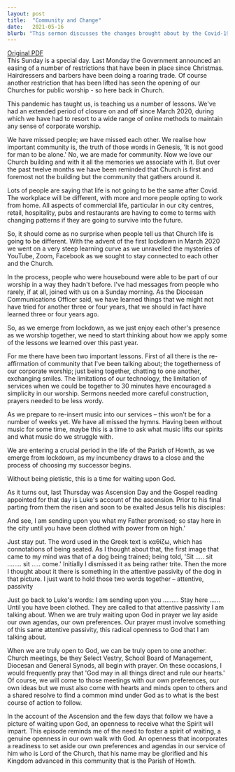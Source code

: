 ```yaml
---
layout: post
title:  "Community and Change"
date:   2021-05-16
blurb: "This sermon discusses the changes brought about by the Covid-19 pandemic, emphasizing the importance of community and adaptability. It highlights the lessons learned from the pandemic and the need to apply them as we move forward. The sermon also stresses the importance of waiting upon God and being open to His guidance."
---
```

[Original PDF](/assets/pdf/7ofeaster2021.pdf)    
This Sunday is a special day. Last Monday the Government announced an easing of a number of restrictions that have been in place since Christmas. Hairdressers and barbers have been doing a roaring trade. Of course another restriction that has been lifted has seen the opening of our Churches for public worship - so here back in Church.

This pandemic has taught us, is teaching us a number of lessons. We've had an extended period of closure on and off since March 2020, during which we have had to resort to a wide range of online methods to maintain any sense of corporate worship.

We have missed people; we have missed each other. We realise how important community is, the truth of those words in Genesis, 'It is not good for man to be alone.' No, we are made for community. Now we love our Church building and with it all the memories we associate with it. But over the past twelve months we have been reminded that Church is first and foremost not the building but the community that gathers around it.

Lots of people are saying that life is not going to be the same after Covid. The workplace will be different, with more and more people opting to work from home. All aspects of commercial life, particular in our city centres, retail, hospitality, pubs and restaurants are having to come to terms with changing patterns if they are going to survive into the future.

So, it should come as no surprise when people tell us that Church life is going to be different. With the advent of the first lockdown in March 2020 we went on a very steep learning curve as we unravelled the mysteries of YouTube, Zoom, Facebook as we sought to stay connected to each other and the Church.

In the process, people who were housebound were able to be part of our worship in a way they hadn't before. I've had messages from people who rarely, if at all, joined with us on a Sunday morning. As the Diocesan Communications Officer said, we have learned things that we might not have tried for another three or four years, that we should in fact have learned three or four years ago.

So, as we emerge from lockdown, as we just enjoy each other's presence as we worship together, we need to start thinking about how we apply some of the lessons we learned over this past year.

For me there have been two important lessons. First of all there is the re-affirmation of community that I've been talking about; the togetherness of our corporate worship; just being together, chatting to one another, exchanging smiles. The limitations of our technology, the limitation of services when we could be together to 30 minutes have encouraged a simplicity in our worship. Sermons needed more careful construction, prayers needed to be less wordy.

As we prepare to re-insert music into our services – this won't be for a number of weeks yet. We have all missed the hymns. Having been without music for some time, maybe this is a time to ask what music lifts our spirits and what music do we struggle with.

We are entering a crucial period in the life of the Parish of Howth, as we emerge from lockdown, as my incumbency draws to a close and the process of choosing my successor begins.

Without being pietistic, this is a time for waiting upon God.

As it turns out, last Thursday was Ascension Day and the Gospel reading appointed for that day is Luke's account of the ascension. Prior to his final parting from them the risen and soon to be exalted Jesus tells his disciples:

And see, I am sending upon you what my Father promised; so stay here in the city until you have been clothed with power from on high.'

Just stay put. The word used in the Greek text is καθίζω, which has connotations of being seated. As I thought about that, the first image that came to my mind was that of a dog being trained; being told, 'Sit ….. sit …….. sit ….. come.' Initially I dismissed it as being rather trite. Then the more I thought about it there is something in the attentive passivity of the dog in that picture. I just want to hold those two words together – attentive, passivity

Just go back to Luke's words: I am sending upon you ……… Stay here …… Until you have been clothed. They are called to that attentive passivity I am talking about. When we are truly waiting upon God in prayer we lay aside our own agendas, our own preferences. Our prayer must involve something of this same attentive passivity, this radical openness to God that I am talking about.

When we are truly open to God, we can be truly open to one another. Church meetings, be they Select Vestry, School Board of Management, Diocesan and General Synods, all begin with prayer. On these occasions, I would frequently pray that 'God may in all things direct and rule our hearts.' Of course, we will come to those meetings with our own preferences, our own ideas but we must also come with hearts and minds open to others and a shared resolve to find a common mind under God as to what is the best course of action to follow.

In the account of the Ascension and the few days that follow we have a picture of waiting upon God, an openness to receive what the Spirit will impart. This episode reminds me of the need to foster a spirit of waiting, a genuine openness in our own walk with God. An openness that incorporates a readiness to set aside our own preferences and agendas in our service of him who is Lord of the Church, that his name may be glorified and his Kingdom advanced in this community that is the Parish of Howth.
